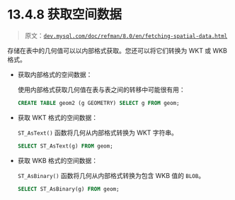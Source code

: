 # 13.4.8 获取空间数据

> 原文：[`dev.mysql.com/doc/refman/8.0/en/fetching-spatial-data.html`](https://dev.mysql.com/doc/refman/8.0/en/fetching-spatial-data.html)

存储在表中的几何值可以以内部格式获取。您还可以将它们转换为 WKT 或 WKB 格式。

+   获取内部格式的空间数据：

    使用内部格式获取几何值在表与表之间的转移中可能很有用：

    ```sql
    CREATE TABLE geom2 (g GEOMETRY) SELECT g FROM geom;
    ```

+   获取 WKT 格式的空间数据：

    `ST_AsText()` 函数将几何从内部格式转换为 WKT 字符串。

    ```sql
    SELECT ST_AsText(g) FROM geom;
    ```

+   获取 WKB 格式的空间数据：

    `ST_AsBinary()` 函数将几何从内部格式转换为包含 WKB 值的 `BLOB`。

    ```sql
    SELECT ST_AsBinary(g) FROM geom;
    ```
